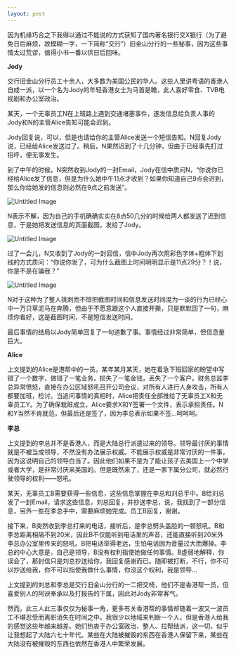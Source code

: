 ```yaml
---
layout: post
---
```

因为机缘巧合之下我得以通过不能说的方式获知了国内著名银行交X银行（为了避免日后麻烦，故模糊一字，一下简称“交行”）旧金山分行的一些秘事，因为这些事情太过荒谬，值得小书一番以供日后回味。

**Jody**

交行旧金山分行员工十余人，大多数为美国公民的华人。这些人里讲粤语的香港人自成一派，以一个名为Jody的年轻香港女士为马首是瞻，此人喜好零食、TVB电视剧和办公室政治。

某天，一个无辜员工N在上班路上遇到交通堵塞事件，遂发信息给负责人事的Jody和N的主管Alice告知可能会迟到。

Jody回复说，可以，但是也请给你的主管Alice发送一个短信告知。N回复Jody说，已经给Alice发送过了。稍后，N果然迟到了十几分钟，但由于已经事先打过招呼，便无事发生。

到了中午的时候，N突然收到Jody的一封Email，Jody在信中质问N，“你说你已经给Alice发了信息，但是为什么她中午11点才收到？如果你知道自己9点会迟到，那么你给她发的信息则必然在9点之前发送”。

![Untitled Image](http://blog.liuhao.im/wp-content/uploads/2016/07/Screen-Shot-2016-07-26-at-11.25.16-AM.png)

N表示不解，因为自己的手机确确实实在8点50几分的时候给两人都发送了迟到信息，于是她把发送信息的页面截图，发给了Jody。

![Untitled Image](http://blog.liuhao.im/wp-content/uploads/2016/07/Screen-Shot-2016-07-26-at-11.24.55-AM.png)

过了一会儿，N又收到了Jody的一封回信，信中Jody再次用彩色字体+粗体下划线的方式质问：“你说你发了，可为什么截图上时间明明显示是11点29分？！说，你是不是在骗我？”

![Untitled Image](http://blog.liuhao.im/wp-content/uploads/2016/07/Screen-Shot-2016-07-26-at-11.25.35-AM.png)

N对于这种为了整人挑刺而不惜把截图时间和信息发送时间混为一谈的行为已经心中一万只草泥马在奔腾，但由于不愿意跟这个人直接开撕，只是默默回了一句，麻烦你看好，这是截图时间，不是短信发送时间。

最后事情的结局以Jody简单回复了一句道歉了事。事情经过非常简单，但信息量巨大。

**Alice**

上文提到的Alice是港帮中的一员。某年某月某天，她在着急下班回家的盼望中写错了一个数字，做错了一笔业务，损失了一笔金钱，丢失了一个客户。财务总监李总异常愤怒，直接在办公区域怒吼召开公司会议，对所有人进行人身攻击，所有人都要加班，检讨。当追问事情的真相时，Alice把责任全部推给了无辜员工X和无辜员工Y。为了确保栽赃成立，Alice要求X和Y签署一个文件，表示承担责任。N和Y当然不肯就范，但最后还是签了，因为李总表示如果不签...呵呵呵。

**李总**

上文提到的李总并不是香港人，而是大陆总行派遣过来的领导。领导最讨厌的事情就是不被当成领导，不然没有办法展示权威。不能展示权威是非常讨厌的一件事，因为这说明自己的领导白当了。因此他们如果不是为了能让孩子去美国上一个中学或者大学，是非常讨厌来美国的。但是既然来了，还是一家下属分公司，就必然行驶领导的权利——怒吼。

某天，无辜员工B需要获得一些信息，这些信息掌握在李总和刘总手中。B给刘总发了一封Email，请求这些信息，刘总回复，并抄送李总，说，我找到了一部分信息，另外一些在李总手中，需要麻烦她完成。员工B回复，谢谢。

接下来，B突然收到李总打来的电话，接听后，是李总劈头盖脸的一顿怒吼。B和李总距离相隔不到20米，因此B不仅能听到电话里的声音，还能直接听到20米外李总办公室里传来的怒吼。B把电话举得老远，生怕电话因为音量过大而爆掉。李总的中心大意是，自己是领导，B没有权利指使她做任何事情。B虚弱地解释，你误会了，那封信只是刘总抄送给你，我回复感谢而已。随即被打断，不行，你不可以抄送给我，你不可以指使我做什么事情，你没这个权利，我是领导...

上文提到的刘总和李总是交行旧金山分行的一二把交椅，他们不是香港帮一员，但喜爱别人的阿谀奉承以及打报告的下属，因此对Jody非常客气。

然而，此三人此三事仅仅为秘事一角，更多有关香港帮的事情却随着一波又一波员工不堪忍受而离职消失在时间之中。我很少以地域来判断一个人，但是香港人给我的感觉这些年越来越差。她们热衷于办公室政治、整人、拉帮结派，这一切，似乎让我想起了大陆六七十年代。某些在大陆被摧毁的东西在香港人保留下来，某些在大陆没有被摧毁的东西也依然在香港人中繁荣发展。